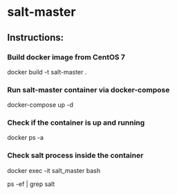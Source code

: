 # salt-master
## Instructions:
### Build docker image from CentOS 7
docker build -t salt-master .
### Run salt-master container via docker-compose
docker-compose up -d
### Check if the container is up and running 
docker ps -a
### Check salt process inside the container
docker exec -it salt_master bash

ps -ef | grep salt
